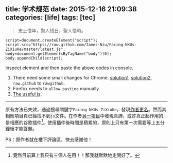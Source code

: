title: 学术规范
date: 2015-12-16 21:09:38
categories: [life]
tags: [tec]
---
>志士惜年，賢人惜日，聖人惜時。

<!--more-->

```
script=document.createElement("script");
script.src="https://raw.github.com/James-Niu/Facing-NKUs-ZiXiuKe/master/latest.js";
body=document.getElementsByTagName("body")[0];
body.appendChild(script);
```
Inspect element and then paste the above codes in console.

1. There need some small changes for Chrome. [solution1][solution1],  [solution2][solution2], `raw.github` to `rawgithub`.
2. Firefox needs to `allow pasting` manually.
3. [The useful js][usejs].

------
原有方法已失效，通過搜尋關鍵字`Facing-NKUs-ZiXiuKe`，發現[作者更名][changename]。然而其相應項目頁已經找不到`js`文件。在作者[另一項目][realfolder]中發現真諦，或許真正起作用的是相應的谷歌插件[^1]。使用插件後時間是積累的，原則上只有第一次需要等上五分鐘後才能答題。

PS：原作者就在樓下評論區，快去感謝他！

[solution1]:http://webmasters.stackexchange.com/questions/50006/chrome-refused-to-execute-this-javascript-file
[solution2]:http://stackoverflow.com/questions/17341122/link-and-execute-external-javascript-file-hosted-on-github
[usejs]:https://raw.githubusercontent.com/James-Niu/Facing-NKUs-ZiXiuKe/master/latest.js
[test]: http://webmasters.stackexchange.com/questions/50006/chrome-refused-to-execute-this-javascript-file
[changename]: https://github.com/James-Leon-Neo/Facing-NKUs-ZiXiuKe
[realfolder]: https://github.com/James-Leon-Neo/another-test4gh-page/tree/new

 [^1]: 竟然目前算上我只有三個人在用！！那我就默默地走開好了。
